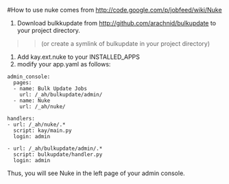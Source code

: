 #How to use nuke comes from http://code.google.com/p/jobfeed/wiki/Nuke

  1. Download bulkkupdate from http://github.com/arachnid/bulkupdate to your project directory.
> > (or create a symlink of bulkupdate in your project directory)
  1. Add kay.ext.nuke to your INSTALLED\_APPS
  1. modify your app.yaml as follows:
```
admin_console:
  pages:
  - name: Bulk Update Jobs
    url: /_ah/bulkupdate/admin/
  - name: Nuke
    url: /_ah/nuke/

handlers:
- url: /_ah/nuke/.*
  script: kay/main.py
  login: admin

- url: /_ah/bulkupdate/admin/.*
  script: bulkupdate/handler.py
  login: admin
```

Thus, you will see Nuke in the left page of your admin console.